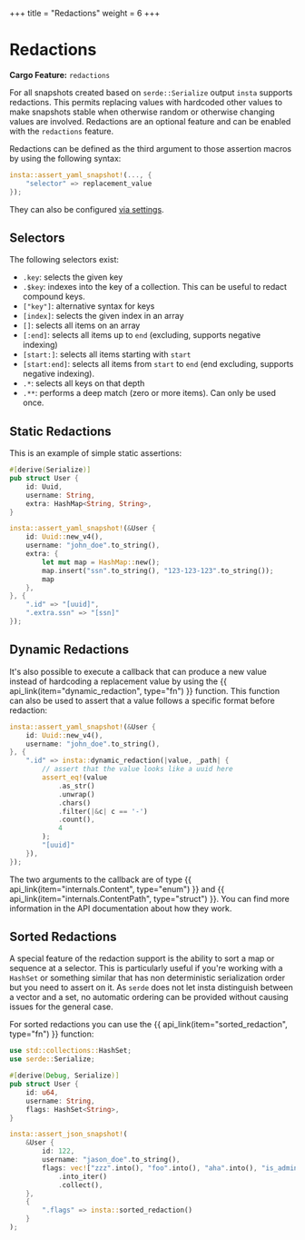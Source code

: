 +++
title = "Redactions"
weight = 6
+++

# Redactions

**Cargo Feature:** `redactions`

For all snapshots created based on `serde::Serialize` output `insta`
supports redactions.  This permits replacing values with hardcoded other
values to make snapshots stable when otherwise random or otherwise changing
values are involved.  Redactions are an optional feature and can be enabled
with the `redactions` feature.

Redactions can be defined as the third argument to those assertion macros by
using the following syntax:

```rust
insta::assert_yaml_snapshot!(..., {
    "selector" => replacement_value
});
```

They can also be configured [via settings](../settings/).

## Selectors

The following selectors exist:

- `.key`: selects the given key
- `.$key`: indexes into the key of a collection.  This can be useful to redact compound keys.
- `["key"]`: alternative syntax for keys
- `[index]`: selects the given index in an array
- `[]`: selects all items on an array
- `[:end]`: selects all items up to `end` (excluding, supports negative indexing)
- `[start:]`: selects all items starting with `start`
- `[start:end]`: selects all items from `start` to `end` (end excluding,
  supports negative indexing).
- `.*`: selects all keys on that depth
- `.**`: performs a deep match (zero or more items).  Can only be used once.

## Static Redactions

This is an example of simple static assertions:

```rust
#[derive(Serialize)]
pub struct User {
    id: Uuid,
    username: String,
    extra: HashMap<String, String>,
}

insta::assert_yaml_snapshot!(&User {
    id: Uuid::new_v4(),
    username: "john_doe".to_string(),
    extra: {
        let mut map = HashMap::new();
        map.insert("ssn".to_string(), "123-123-123".to_string());
        map
    },
}, {
    ".id" => "[uuid]",
    ".extra.ssn" => "[ssn]"
});
```

## Dynamic Redactions

It's also possible to execute a callback that can produce a new value
instead of hardcoding a replacement value by using the
{{ api_link(item="dynamic_redaction", type="fn") }} function.  This function
can also be used to assert that a value follows a specific format before
redaction:

```rust
insta::assert_yaml_snapshot!(&User {
    id: Uuid::new_v4(),
    username: "john_doe".to_string(),
}, {
    ".id" => insta::dynamic_redaction(|value, _path| {
        // assert that the value looks like a uuid here
        assert_eq!(value
            .as_str()
            .unwrap()
            .chars()
            .filter(|&c| c == '-')
            .count(),
            4
        );
        "[uuid]"
    }),
});
```

The two arguments to the callback are of type {{ api_link(item="internals.Content", type="enum") }}
and {{ api_link(item="internals.ContentPath", type="struct") }}.  You can find
more information in the API documentation about how they work.

## Sorted Redactions

A special feature of the redaction support is the ability to sort a map or sequence at a selector.
This is particularly useful if you're working with a `HashSet` or something similar that has non
deterministic serialization order but you need to assert on it.  As `serde` does not let insta
distinguish between a vector and a set, no automatic ordering can be provided without causing issues
for the general case.

For sorted redactions you can use the {{ api_link(item="sorted_redaction", type="fn") }} function:

```rust
use std::collections::HashSet;
use serde::Serialize;

#[derive(Debug, Serialize)]
pub struct User {
    id: u64,
    username: String,
    flags: HashSet<String>,
}

insta::assert_json_snapshot!(
    &User {
        id: 122,
        username: "jason_doe".to_string(),
        flags: vec!["zzz".into(), "foo".into(), "aha".into(), "is_admin".into()]
            .into_iter()
            .collect(),
    },
    {
        ".flags" => insta::sorted_redaction()
    }
);
```
